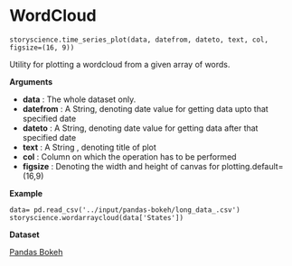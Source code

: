# WordCloud

```python3
storyscience.time_series_plot(data, datefrom, dateto, text, col, figsize=(16, 9))
```
Utility for plotting a wordcloud from a given array of words.

**Arguments**

- **data** : The whole dataset only.
- **datefrom** : A String, denoting date value for getting data upto that specified date 
- **dateto** : A String, denoting date value for getting data after that specified date 
- **text** : A String , denoting title of plot
- **col** : Column on which the operation has to be performed
- **figsize** : Denoting the width and height of canvas for plotting.default=(16,9)


**Example**

```
data= pd.read_csv('../input/pandas-bokeh/long_data_.csv')
storyscience.wordarraycloud(data['States'])
```
**Dataset**

<a href="https://www.kaggle.com/smart1004/pandas-bokeh" target="_blank">Pandas Bokeh</a>





